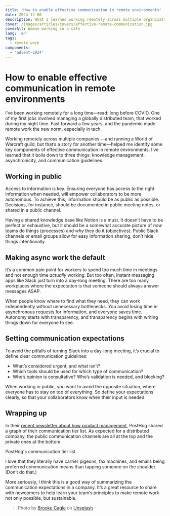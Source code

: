 ```yaml
---
title: 'How to enable effective communication in remote environments'
date: 2024-12-06
description: What I learned working remotely across multiple organizations.
cover: /images/articles/covers/effective-remote-communication.jpg
coverAlt: Woman working in a cafe
lang: 'en'
tags:
  - remote work
components:
  - 'advent-2024'
---
```


# How to enable effective communication in remote environments

I’ve been working remotely for a long time—read: long before COVID. One of my first jobs involved managing a globally distributed team, that worked during my night time. Fast forward a few years, and the pandemic made remote work the new norm, especially in tech.

Working remotely across multiple companies —and running a World of Warcraft guild, but that’s a story for another time—helped me identify some key components of effective communication in remote environments. I’ve learned that it boils down to three things: knowledge management, asynchronicity, and communication guidelines.

## Working in public

Access to information is key. Ensuring everyone has access to the right information when needed, will empower collaborators to be more autonomous. To achieve this, information should be as public as possible. Decisions, for instance, should be documented in public meeting notes, or shared in a public channel.

Having a shared knowledge base like Notion is a must. It doesn’t have to be perfect or exhaustive, but it should be a somewhat accurate picture of _how_ teams do things (processes) and _why_ they do it (objectives). Public Slack channels or email groups allow for easy information sharing, don’t hide things intentionally.

## Making async work the default

It’s a common pain point for workers to spend too much time in meetings and not enough time _actually_ working. But too often, instant messaging apps like Slack just turn into a day-long meeting. There are too many workplaces where the expectation is that someone should always answer messages ASAP.

When people know where to find what they need, they can work independently without unnecessary bottlenecks. You avoid losing time in asynchronous requests for information, and everyone saves time. Autonomy starts with transparency, and transparency begins with writing things down for everyone to see.

## Setting communication expectations

To avoid the pitfalls of turning Slack into a day-long meeting, it’s crucial to define clear communication guidelines:
- What’s considered urgent, and what isn’t?
- Which tools should be used for which type of communication?
- Who’s opinion is consultative? Who’s validation is needed, and blocking?

When working in public, you want to avoid the opposite situation, where everyone has to stay on top of everything. So define your expectations clearly, so that your collaborators know when their input is needed.

## Wrapping up

In their [recent newsletter about how product management](https://newsletter.posthog.com/p/product-management-is-broken-engineers), PostHog shared a graph of their communication tier list. As expected for a distributed company, the public communication channels are all at the top and the private ones at the bottom.

<article-image src="/images/articles/posthog-communication-tier-list.png" alt="S tier: pull requests, A tier: request for comments, github issues, B tier: public slack channels, C tier: carrier pigeon, chemtrails, D tier: private slack DMs & channels, fax machine, E tier: email, F tier: tapping someone on the shoulder and sayin ‘hey, you got a minute?’" title="PostHog communication tier list">
PostHog's communication tier list
</article-image>

I love that they literally have carrier pigeons, fax machines, and emails being preferred communication means than tapping someone on the shoulder. (Don’t do that.)

More seriously, I think this is a good way of summarizing the communication expectations in a company. It’s a great resource to share with newcomers to help learn your team’s principles to make remote work not only possible, but sustainable.

> Photo by <a href="https://unsplash.com/@brookecagle?utm_content=creditCopyText&utm_medium=referral&utm_source=unsplash">Brooke Cagle</a> on <a href="https://unsplash.com/photos/woman-sitting-on-brown-wooden-chair-while-using-silver-laptop-computer-in-room-WHWYBmtn3_0?utm_content=creditCopyText&utm_medium=referral&utm_source=unsplash">Unsplash</a>
